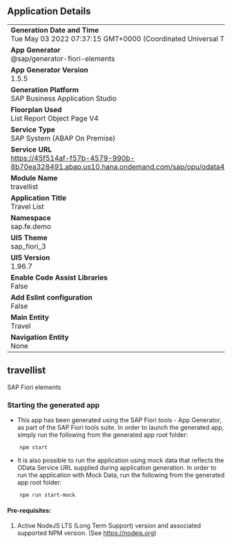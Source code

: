 ## Application Details
|               |
| ------------- |
|**Generation Date and Time**<br>Tue May 03 2022 07:37:15 GMT+0000 (Coordinated Universal Time)|
|**App Generator**<br>@sap/generator-fiori-elements|
|**App Generator Version**<br>1.5.5|
|**Generation Platform**<br>SAP Business Application Studio|
|**Floorplan Used**<br>List Report Object Page V4|
|**Service Type**<br>SAP System (ABAP On Premise)|
|**Service URL**<br>https://45f514af-f57b-4579-990b-8b70ea328491.abap.us10.hana.ondemand.com/sap/opu/odata4/sap/zui_fe_travel_001782_o4/srvd/sap/zui_fe_travel_001782_o4/0001/
|**Module Name**<br>travellist|
|**Application Title**<br>Travel List|
|**Namespace**<br>sap.fe.demo|
|**UI5 Theme**<br>sap_fiori_3|
|**UI5 Version**<br>1.96.7|
|**Enable Code Assist Libraries**<br>False|
|**Add Eslint configuration**<br>False|
|**Main Entity**<br>Travel|
|**Navigation Entity**<br>None|

## travellist

SAP Fiori elements

### Starting the generated app

-   This app has been generated using the SAP Fiori tools - App Generator, as part of the SAP Fiori tools suite.  In order to launch the generated app, simply run the following from the generated app root folder:

```
    npm start
```

- It is also possible to run the application using mock data that reflects the OData Service URL supplied during application generation.  In order to run the application with Mock Data, run the following from the generated app root folder:

```
    npm run start-mock
```

#### Pre-requisites:

1. Active NodeJS LTS (Long Term Support) version and associated supported NPM version.  (See https://nodejs.org)


